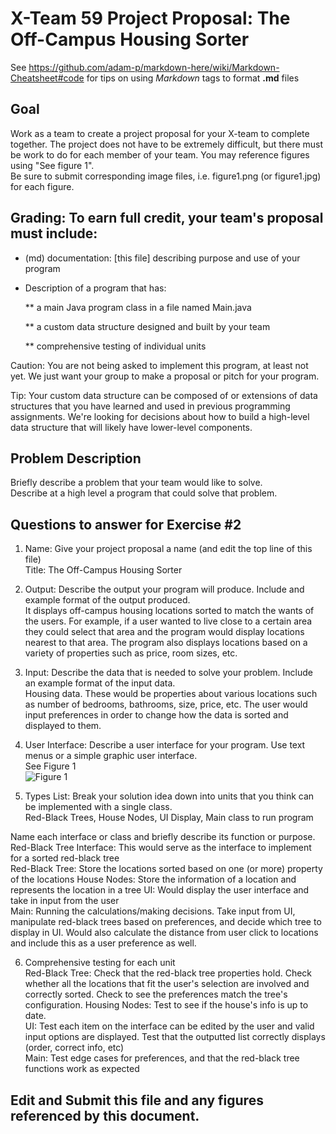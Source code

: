 # X-Team 59 Project Proposal: The Off-Campus Housing Sorter

See https://github.com/adam-p/markdown-here/wiki/Markdown-Cheatsheet#code for tips on using *Markdown* tags to format __.md__ files

## Goal

Work as a team to create a project proposal for your X-team to complete together.
The project does not have to be extremely difficult,
but there must be work to do for each member of your team.
You may reference figures using "See figure 1".  
Be sure to submit corresponding image files, i.e. figure1.png (or figure1.jpg) for each figure.

## Grading: To earn full credit, your team's proposal must include:

* (md) documentation: [this file] describing purpose and use of your program

* Description of a program that has:

  ** a main Java program class in a file named Main.java
  
  ** a custom data structure designed and built by your team
  
  ** comprehensive testing of individual units
  
 Caution: You are not being asked to implement this program, at least not yet. 
 We just want your group to make a proposal or pitch for your program.
 
 Tip: Your custom data structure can be composed of or extensions of data structures that you have learned and used in previous programming assignments.  We're looking for decisions about how to build a high-level data structure that will likely have lower-level components.

## Problem Description

Briefly describe a problem that your team would like to solve.  
Describe at a high level a program that could solve that problem.

## Questions to answer for Exercise #2

1. Name: Give your project proposal a name (and edit the top line of this file)  
Title: The Off-Campus Housing Sorter


2. Output: Describe the output your program will produce.  Include and example format of the output produced.  
It displays off-campus housing locations sorted to match the wants of the users. For example, if a user wanted to live
close to a certain area they could select that area and the program would display locations nearest to that area. The program
also displays locations based on a variety of properties such as price, room sizes, etc.  

3. Input: Describe the data that is needed to solve your problem. Include an example format of the input data.  
Housing data. These would be properties about various locations such as number of bedrooms, bathrooms,
size, price, etc. The user would input preferences in order to change how the data is sorted and displayed to them.

4. User Interface: Describe a user interface for your program.  Use text menus or a simple graphic user interface.  
See Figure 1  
![Figure 1](https://github.com/jpaquette-student/didactic-winner/blob/master/dALXHQL%20-%20Imgur.jpg)

5. Types List: Break your solution idea down into units that you think can be implemented with a single class.  
Red-Black Trees, House Nodes, UI Display, Main class to run program


Name each interface or class and briefly describe its function or purpose.  
Red-Black Tree Interface: This would serve as the interface to implement for a sorted red-black tree  
Red-Black Tree: Store the locations sorted based on one (or more) property of the locations 
House Nodes: Store the information of a location and represents the location in a tree
UI: Would display the user interface and take in input from the user  
Main: Running the calculations/making decisions. Take input from UI, manipulate red-black trees based on preferences, and decide which tree to display in UI. Would also calculate the distance from user click to locations and include this as a user preference as well.

6. Comprehensive testing for each unit  
Red-Black Tree: Check that the red-black tree properties hold. Check whether all the locations that fit the user's selection are involved and correctly sorted. Check to see the preferences match the tree's configuration.
Housing Nodes: Test to see if the house's info is up to date.  
UI: Test each item on the interface can be edited by the user and valid input options are displayed. Test that the outputted list correctly displays (order, correct info, etc)  
Main: Test edge cases for preferences, and that the red-black tree functions work as expected


## Edit and Submit this file and any figures referenced by this document.

